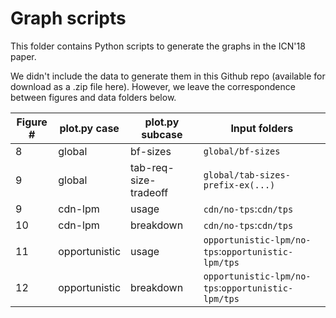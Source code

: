 # Graph scripts

This folder contains Python scripts to generate the graphs in the ICN'18 paper.

We didn't include the data to generate them in this Github repo (available for download as a .zip file here).
However, we leave the correspondence between figures and data folders below.

| Figure #      | plot.py case | plot.py subcase | Input folders     |
| ------------- | ------------ | --------------- | ----------------- |
| 8             | global       | bf-sizes        | `global/bf-sizes` |
| 9             | global       | tab-req-size-tradeoff | `global/tab-sizes-prefix-ex(...)` |
| 9             | cdn-lpm      | usage | `cdn/no-tps`:`cdn/tps` |
| 10            | cdn-lpm      | breakdown | `cdn/no-tps`:`cdn/tps` |
| 11            | opportunistic      | usage | `opportunistic-lpm/no-tps`:`opportunistic-lpm/tps` |
| 12            | opportunistic      | breakdown | `opportunistic-lpm/no-tps`:`opportunistic-lpm/tps` |
